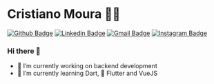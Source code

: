 # Cristiano Moura :man_technologist:
[![Github Badge](https://img.shields.io/badge/-Github-000?style=flat-square&logo=Github&logoColor=white&link=https://github.com/cristiano230981)](https://github.com/cristiano230981)
[![Linkedin Badge](https://img.shields.io/badge/-LinkedIn-blue?style=flat-square&logo=Linkedin&logoColor=white&link=https://www.linkedin.com/in/critiano-moura-aa-595997/)](https://www.linkedin.com/in/critiano-moura-aa-595997/)
[![Gmail Badge](https://img.shields.io/badge/-Gmail-c14438?style=flat-square&logo=Gmail&logoColor=white&link=mailto:vbscristiano@gmail.com)](mailto:vbscristiano@gmail.com)
[![Instagram Badge](https://img.shields.io/badge/-Instagram-C13584?style=flat-square&labelColor=C13584&logo=instagram&logoColor=white&link=https://www.instagram.com/codepwr/)](https://www.instagram.com/cristiano_vbs/)

### Hi there 👋

- 🔭 I’m currently working on backend development
- 🌱 I’m currently learning Dart, 💙 Flutter and VueJS

<!--
**cristiano230981/cristiano230981** is a ✨ _special_ ✨ repository because its `README.md` (this file) appears on your GitHub profile.

Here are some ideas to get you started:



- 🔭 I’m currently working on ...
- 🌱 I’m currently learning ...
- 👯 I’m looking to collaborate on ...
- 🤔 I’m looking for help with ...
- 💬 Ask me about ...
- 📫 How to reach me: ...
- 😄 Pronouns: ...
- ⚡ Fun fact: ...
-->
